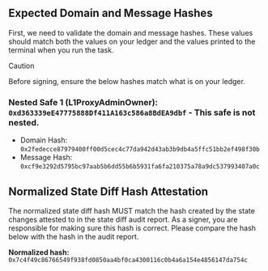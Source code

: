 ## Expected Domain and Message Hashes

First, we need to validate the domain and message hashes. These values should match both the values on your ledger and
the values printed to the terminal when you run the task.

> [!CAUTION]
>
> Before signing, ensure the below hashes match what is on your ledger.
>
> ### Nested Safe 1 (L1ProxyAdminOwner): `0xd363339eE47775888Df411A163c586a8BdEA9dbf` - This safe is not nested.
>
> - Domain Hash: `0x2fedecce87979400ff00d5cec4c77da942d43ab3b9db4a5ffc51bb2ef498f30b`
> - Message Hash: `0xcf9e3292d5795bc97aab5b6dd55b6b5931fa6fa210375a78a9dc537993407a0c` 

## Normalized State Diff Hash Attestation

The normalized state diff hash MUST match the hash created by the state changes attested to in the state diff audit report.
As a signer, you are responsible for making sure this hash is correct. Please compare the hash below with the hash in the audit report.

**Normalized hash:** `0x7c4f49c86766549f938fd0850aa4bf0ca4300116c0b4a6a154e4856147da754c`